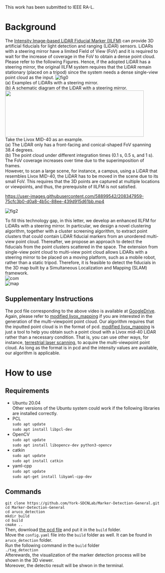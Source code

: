 This work has been submitted to IEEE RA-L. <br>
# Background

The [Intensity Image-based LiDAR Fiducial Marker (IILFM)](https://github.com/York-SDCNLab/IILFM) can provide 3D artificial fiducials for light detection and ranging (LiDAR) sensors. LiDARs with a steering mirror have a limited Field of View (FoV) and it is required to wait for the increase of coverage in the FoV to obtain a dense point cloud. Please refer to the following Figures. Hence, if the adopted LiDAR has a steering mirror, the original IILFM system requires that the LiDAR remain stationary (placed on a tripod) since the system needs a dense single-view point cloud as the input. 
![fig0](https://user-images.githubusercontent.com/58899542/208346898-9169304a-56b9-47cb-b0a1-036913315471.png)<br>
(a) Examples of LiDARs with a steering mirror. <br>
(b) A schematic diagram of the LiDAR with a steering mirror.<br>
<img width="450" height="150" src="https://user-images.githubusercontent.com/58899542/208347303-2e4904b5-90d4-4fb4-94f2-969c9e310645.png"/> <br>
Take the Livox MID-40 as an example.<br>
(a) The LiDAR only has a front-facing and conical-shaped FoV spanning 38.4 degrees. <br>
(b) The point cloud under different integration times (0.1 s, 0.5 s, and 1 s). The FoV coverage increases over time due to the superimposition of frames.<br>
However, to scan a large scene, for instance, a campus, using a LiDAR that resembles Livox MID-40, the LiDAR has to be moved in the scene due to its small FoV. This requires that the 3D points are captured at multiple locations or viewpoints, and thus, the prerequisite of IILFM is not satisfied. 


https://user-images.githubusercontent.com/58899542/208347959-75cfc3b0-d0a8-4b5c-88ee-439d915d61bb.mp4

![fig2](https://user-images.githubusercontent.com/58899542/208348146-82e93a1e-757a-4ea0-962f-7ffd3358bc39.png)



To fill this technology gap, in this letter, we develop an enhanced IILFM for LiDARs with a steering mirror. In particular, we design a novel clustering algorithm, together with a cluster screening algorithm, to extract point clusters that could contain LiDAR fiducial markers from an unordered multi-view point cloud. Thereafter, we propose an approach to detect the fiducials from the point clusters scattered in the space. The extension from single-view point cloud to multi-view point cloud allows LiDARs with a steering mirror to be placed on a moving platform, such as a mobile robot, rather than a static tripod. Therefore, it is feasible to detect the fiducials in the 3D map built by a Simultaneous Localization and Mapping (SLAM) framework. <br>
![com](https://user-images.githubusercontent.com/58899542/208348280-e44dbb14-8fab-4982-86f7-274c55720604.png)<br>
![map](https://user-images.githubusercontent.com/58899542/208348093-d83933a1-097c-4a9b-ae4f-bea9daf40377.png)<br>
## Supplementary Instructions
The pcd file corresponding to the above video is available at [GoogleDrive](https://drive.google.com/file/d/1Ky2VkhjBpM8Guu6jKD_OapUoRiTiqcfk/view?usp=sharing). Again, please refer to [modified livox_mapping](https://github.com/York-SDCNLab/Modified_livox_mapping) if you are interested in the generation of the multi-viewpoint point cloud. Our algorithm requires that the inputted point cloud is in the format of pcd. [modified livox_mapping](https://github.com/York-SDCNLab/Modified_livox_mapping) is just a tool to help you obtain such a point cloud with a Livox mid-40 LiDAR rather than a necessary condition. That is, you can use other ways, for instance, [terrestrial laser scanning](https://www.youtube.com/watch?v=4-Cxoyb9N_c&t=291s), to acquire the multi-viewpoint point cloud. As long as the format is in pcd and the intensity values are available, our algorithm is applicable.

# How to use
## Requirements
* Ubuntu 20.04 <br>
Other versions of the Ubuntu system could work if the following libraries are installed correctly.<br>
* PCL <br>
``sudo apt update``<br>
``sudo apt install libpcl-dev``<br>
* OpenCV <br>
``sudo apt update``<br>
``sudo apt install libopencv-dev python3-opencv``<br>
* catkin<br>
``sudo apt update``<br>
``sudo apt install catkin``<br>
* yaml-cpp <br>
``sudo apt update``<br>
``sudo apt-get install libyaml-cpp-dev``<br>

## Commands
```git clone https://github.com/York-SDCNLab/Marker-Detection-General.git```<br>
```cd Marker-Detection-General```<br>
```cd aruco_detection```<br>
```mkdir build```<br>
```cd build```<br>
```cmake ..```<br>
Then, download [the pcd file](https://drive.google.com/file/d/1Ky2VkhjBpM8Guu6jKD_OapUoRiTiqcfk/view?usp=sharing) and put it in the ```build``` folder. <br>
Move the ```config.yaml``` file into the ```build``` folder as well. It can be found in ```aruco_detection``` folder.<br>
Run the following command in the ```build``` folder<br>
```./tag_detection```<br>
Afterewards, the visualization of the marker detection process will be shown in the 3D viewer.<br>
Moreover, the detectio result will be shwon in the terminal.<br>








